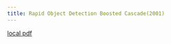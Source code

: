 ```yaml
---
title: Rapid Object Detection Boosted Cascade(2001)
---
```


[local pdf](../../../pdfs/2001-Rapid-Object-Detection-Boosted-Cascade.pdf)
